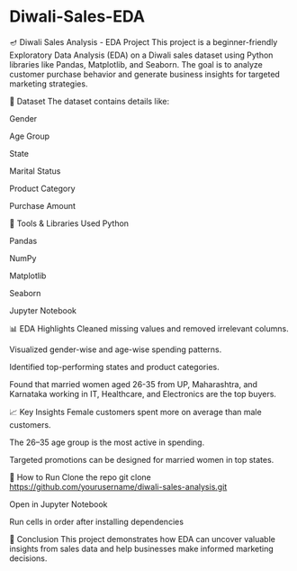 # Diwali-Sales-EDA
🪔 Diwali Sales Analysis - EDA Project This project is a beginner-friendly Exploratory Data Analysis (EDA) on a Diwali sales dataset using Python libraries like Pandas, Matplotlib, and Seaborn. The goal is to analyze customer purchase behavior and generate business insights for targeted marketing strategies.

📂 Dataset
The dataset contains details like:

Gender

Age Group

State

Marital Status

Product Category

Purchase Amount

🧪 Tools & Libraries Used
Python

Pandas

NumPy

Matplotlib

Seaborn

Jupyter Notebook

📊 EDA Highlights
Cleaned missing values and removed irrelevant columns.

Visualized gender-wise and age-wise spending patterns.

Identified top-performing states and product categories.

Found that married women aged 26-35 from UP, Maharashtra, and Karnataka working in IT, Healthcare, and Electronics are the top buyers.

📈 Key Insights
Female customers spent more on average than male customers.

The 26–35 age group is the most active in spending.

Targeted promotions can be designed for married women in top states.

🚀 How to Run
Clone the repo
git clone https://github.com/yourusername/diwali-sales-analysis.git

Open in Jupyter Notebook

Run cells in order after installing dependencies

📌 Conclusion
This project demonstrates how EDA can uncover valuable insights from sales data and help businesses make informed marketing decisions.


